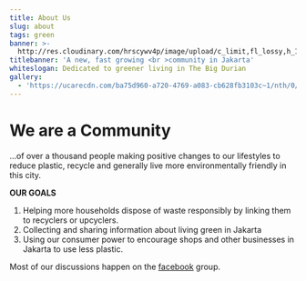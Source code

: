 ```yaml
---
title: About Us
slug: about
tags: green
banner: >-
  http://res.cloudinary.com/hrscywv4p/image/upload/c_limit,fl_lossy,h_1500,w_2000,f_auto,q_auto/v1/1378019/kilarov-zaneit-634702-unsplash_zfrfwx.jpg
titlebanner: 'A new, fast growing <br >community in Jakarta'
whiteslogan: Dedicated to greener living in The Big Durian
gallery:
  - 'https://ucarecdn.com/ba75d960-a720-4769-a083-cb628fb3103c~1/nth/0/'
---
```

# We are a Community

...of over a thousand people making positive changes to our lifestyles to reduce plastic, recycle and generally live more environmentally friendly in this city.

**OUR GOALS**

1. Helping more households dispose of waste responsibly by linking them to recyclers or upcyclers.
2. Collecting and sharing information about living green in Jakarta 
3. Using our consumer power to encourage shops and other businesses in Jakarta to use less plastic.

Most of our discussions happen on the [facebook](https://www.facebook.com/groups/GGJakarta/) group.
